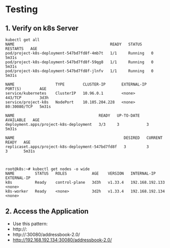 # Testing 
## 1. Verify on k8s Server
	
```
kubectl get all
NAME                                          READY   STATUS    RESTARTS   AGE
pod/project-k8s-deployment-547bd7fd8f-4mb7t   1/1     Running   0          5m31s
pod/project-k8s-deployment-547bd7fd8f-59qg8   1/1     Running   0          5m31s
pod/project-k8s-deployment-547bd7fd8f-jlnfv   1/1     Running   0          5m31s

NAME                  TYPE        CLUSTER-IP       EXTERNAL-IP   PORT(S)        AGE
service/kubernetes    ClusterIP   10.96.0.1        <none>        443/TCP        3d3h
service/project-k8s   NodePort    10.105.204.228   <none>        80:30080/TCP   5m31s

NAME                                     READY   UP-TO-DATE   AVAILABLE   AGE
deployment.apps/project-k8s-deployment   3/3     3            3           5m31s

NAME                                                DESIRED   CURRENT   READY   AGE
replicaset.apps/project-k8s-deployment-547bd7fd8f   3         3         3       5m31s



root@k8s:~# kubectl get nodes -o wide
NAME         STATUS   ROLES           AGE    VERSION   INTERNAL-IP       EXTERNAL-IP         
k8s          Ready    control-plane   3d3h   v1.33.4   192.168.192.133   <none>     
k8s-worker   Ready    <none>          3d2h   v1.33.4   192.168.192.134   <none>       
```


## 2. Access the Application
- Use this pattern:
- http://<Node-IP>:<NodePort>
- http://<k8s-server-IP>:30080/addressbook-2.0/
- http://192.168.192.134:30080/addressbook-2.0/



